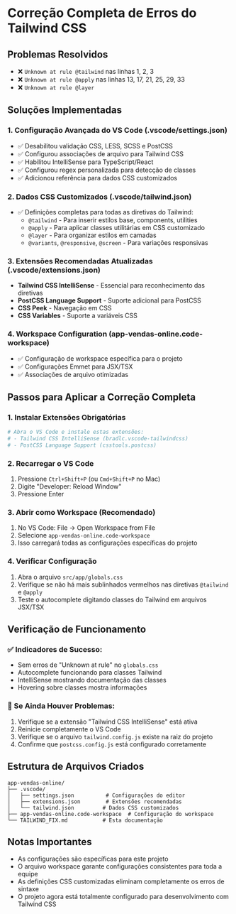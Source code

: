# Correção Completa de Erros do Tailwind CSS

## Problemas Resolvidos
- ❌ `Unknown at rule @tailwind` nas linhas 1, 2, 3
- ❌ `Unknown at rule @apply` nas linhas 13, 17, 21, 25, 29, 33
- ❌ `Unknown at rule @layer` 

## Soluções Implementadas

### 1. Configuração Avançada do VS Code (.vscode/settings.json)
- ✅ Desabilitou validação CSS, LESS, SCSS e PostCSS
- ✅ Configurou associações de arquivo para Tailwind CSS
- ✅ Habilitou IntelliSense para TypeScript/React
- ✅ Configurou regex personalizada para detecção de classes
- ✅ Adicionou referência para dados CSS customizados

### 2. Dados CSS Customizados (.vscode/tailwind.json)
- ✅ Definições completas para todas as diretivas do Tailwind:
  - `@tailwind` - Para inserir estilos base, components, utilities
  - `@apply` - Para aplicar classes utilitárias em CSS customizado
  - `@layer` - Para organizar estilos em camadas
  - `@variants`, `@responsive`, `@screen` - Para variações responsivas

### 3. Extensões Recomendadas Atualizadas (.vscode/extensions.json)
- **Tailwind CSS IntelliSense** - Essencial para reconhecimento das diretivas
- **PostCSS Language Support** - Suporte adicional para PostCSS
- **CSS Peek** - Navegação em CSS
- **CSS Variables** - Suporte a variáveis CSS

### 4. Workspace Configuration (app-vendas-online.code-workspace)
- ✅ Configuração de workspace específica para o projeto
- ✅ Configurações Emmet para JSX/TSX
- ✅ Associações de arquivo otimizadas

## Passos para Aplicar a Correção Completa

### 1. Instalar Extensões Obrigatórias
```bash
# Abra o VS Code e instale estas extensões:
# - Tailwind CSS IntelliSense (bradlc.vscode-tailwindcss)
# - PostCSS Language Support (csstools.postcss)
```

### 2. Recarregar o VS Code
1. Pressione `Ctrl+Shift+P` (ou `Cmd+Shift+P` no Mac)
2. Digite "Developer: Reload Window"
3. Pressione Enter

### 3. Abrir como Workspace (Recomendado)
1. No VS Code: File → Open Workspace from File
2. Selecione `app-vendas-online.code-workspace`
3. Isso carregará todas as configurações específicas do projeto

### 4. Verificar Configuração
1. Abra o arquivo `src/app/globals.css`
2. Verifique se não há mais sublinhados vermelhos nas diretivas `@tailwind` e `@apply`
3. Teste o autocomplete digitando classes do Tailwind em arquivos JSX/TSX

## Verificação de Funcionamento

### ✅ Indicadores de Sucesso:
- Sem erros de "Unknown at rule" no `globals.css`
- Autocomplete funcionando para classes Tailwind
- IntelliSense mostrando documentação das classes
- Hovering sobre classes mostra informações

### 🔧 Se Ainda Houver Problemas:
1. Verifique se a extensão "Tailwind CSS IntelliSense" está ativa
2. Reinicie completamente o VS Code
3. Verifique se o arquivo `tailwind.config.js` existe na raiz do projeto
4. Confirme que `postcss.config.js` está configurado corretamente

## Estrutura de Arquivos Criados
```
app-vendas-online/
├── .vscode/
│   ├── settings.json          # Configurações do editor
│   ├── extensions.json        # Extensões recomendadas
│   └── tailwind.json         # Dados CSS customizados
├── app-vendas-online.code-workspace  # Configuração do workspace
└── TAILWIND_FIX.md           # Esta documentação
```

## Notas Importantes
- As configurações são específicas para este projeto
- O arquivo workspace garante configurações consistentes para toda a equipe
- As definições CSS customizadas eliminam completamente os erros de sintaxe
- O projeto agora está totalmente configurado para desenvolvimento com Tailwind CSS